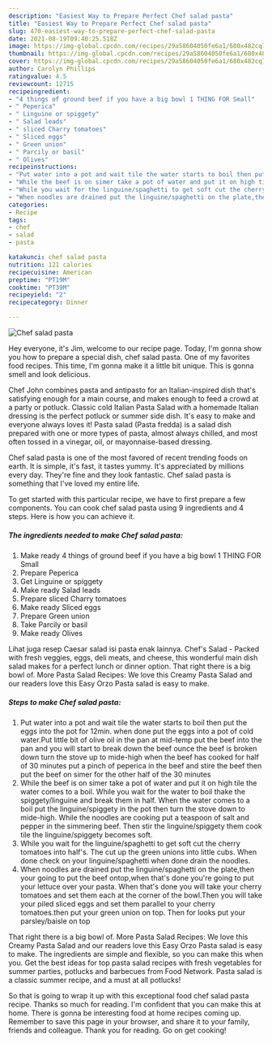 ```yaml
---
description: "Easiest Way to Prepare Perfect Chef salad pasta"
title: "Easiest Way to Prepare Perfect Chef salad pasta"
slug: 470-easiest-way-to-prepare-perfect-chef-salad-pasta
date: 2021-08-19T09:40:25.518Z
image: https://img-global.cpcdn.com/recipes/29a58604050fe6a1/680x482cq70/chef-salad-pasta-recipe-main-photo.jpg
thumbnail: https://img-global.cpcdn.com/recipes/29a58604050fe6a1/680x482cq70/chef-salad-pasta-recipe-main-photo.jpg
cover: https://img-global.cpcdn.com/recipes/29a58604050fe6a1/680x482cq70/chef-salad-pasta-recipe-main-photo.jpg
author: Carolyn Phillips
ratingvalue: 4.5
reviewcount: 12715
recipeingredient:
- "4 things of ground beef if you have a big bowl 1 THING FOR Small"
- " Peperica"
- " Linguine or spiggety"
- " Salad leads"
- " sliced Charry tomatoes"
- " Sliced eggs"
- " Green union"
- " Parcily or basil"
- " Olives"
recipeinstructions:
- "Put water into a pot and wait tile the water starts to boil then put the eggs into the pot for 12min. when done put the eggs into a pot of cold water.Put little bit of olive oil in the pan at mid-temp put the beef into the pan and you will start to break down the beef ounce the beef is broken down turn the stove up to mide-high when the beef has cooked for half of 30 minutes put a pinch of peperica in the beef and stire the beef then put the beef on simer for the other half of the 30 minutes"
- "While the beef is on simer take a pot of water and put it on high tile the water comes to a boil. While you wait for the water to boil thake the spiggety/linguine and break them in half. When the water comes to a boil put the linguine/spiggety in the pot then turn the stove down to mide-high. While the noodles are cooking put a teaspoon of salt and pepper in the simmering beef. Then stir the linguine/spiggety them cook tile the linguine/spiggety becomes soft."
- "While you wait for the linguine/spaghetti to get soft cut the cherry tomatoes into half&#39;s. The cut up the green unions into little cubs. When done check on your linguine/spaghetti when done drain the noodles."
- "When noodles are drained put the linguine/spaghetti on the plate,then your going to put the beef ontop,when that&#39;s done you&#39;re going to put your lettuce over your pasta. When that&#39;s done you will take your cherry tomatoes and set them each at the corner of the bowl.Then you will take your piled sliced eggs and set them parallel to your cherry tomatoes.then put your green union on top. Then for looks put your parsley/baisle on top"
categories:
- Recipe
tags:
- chef
- salad
- pasta

katakunci: chef salad pasta 
nutrition: 121 calories
recipecuisine: American
preptime: "PT19M"
cooktime: "PT39M"
recipeyield: "2"
recipecategory: Dinner

---
```



![Chef salad pasta](https://img-global.cpcdn.com/recipes/29a58604050fe6a1/680x482cq70/chef-salad-pasta-recipe-main-photo.jpg)

Hey everyone, it's Jim, welcome to our recipe page. Today, I'm gonna show you how to prepare a special dish, chef salad pasta. One of my favorites food recipes. This time, I'm gonna make it a little bit unique. This is gonna smell and look delicious.

Chef John combines pasta and antipasto for an Italian-inspired dish that&#39;s satisfying enough for a main course, and makes enough to feed a crowd at a party or potluck. Classic cold Italian Pasta Salad with a homemade Italian dressing is the perfect potluck or summer side dish. It&#39;s easy to make and everyone always loves it! Pasta salad (Pasta fredda) is a salad dish prepared with one or more types of pasta, almost always chilled, and most often tossed in a vinegar, oil, or mayonnaise-based dressing.

Chef salad pasta is one of the most favored of recent trending foods on earth. It is simple, it's fast, it tastes yummy. It's appreciated by millions every day. They're fine and they look fantastic. Chef salad pasta is something that I've loved my entire life.


To get started with this particular recipe, we have to first prepare a few components. You can cook chef salad pasta using 9 ingredients and 4 steps. Here is how you can achieve it.

<!--inarticleads1-->

##### The ingredients needed to make Chef salad pasta:

1. Make ready 4 things of ground beef if you have a big bowl 1 THING FOR Small
1. Prepare  Peperica
1. Get  Linguine or spiggety
1. Make ready  Salad leads
1. Prepare  sliced Charry tomatoes
1. Make ready  Sliced eggs
1. Prepare  Green union
1. Take  Parcily or basil
1. Make ready  Olives


Lihat juga resep Caesar salad isi pasta enak lainnya. Chef&#39;s Salad - Packed with fresh veggies, eggs, deli meats, and cheese, this wonderful main dish salad makes for a perfect lunch or dinner option. That right there is a big bowl of. More Pasta Salad Recipes: We love this Creamy Pasta Salad and our readers love this Easy Orzo Pasta salad is easy to make. 

<!--inarticleads2-->

##### Steps to make Chef salad pasta:

1. Put water into a pot and wait tile the water starts to boil then put the eggs into the pot for 12min. when done put the eggs into a pot of cold water.Put little bit of olive oil in the pan at mid-temp put the beef into the pan and you will start to break down the beef ounce the beef is broken down turn the stove up to mide-high when the beef has cooked for half of 30 minutes put a pinch of peperica in the beef and stire the beef then put the beef on simer for the other half of the 30 minutes
1. While the beef is on simer take a pot of water and put it on high tile the water comes to a boil. While you wait for the water to boil thake the spiggety/linguine and break them in half. When the water comes to a boil put the linguine/spiggety in the pot then turn the stove down to mide-high. While the noodles are cooking put a teaspoon of salt and pepper in the simmering beef. Then stir the linguine/spiggety them cook tile the linguine/spiggety becomes soft.
1. While you wait for the linguine/spaghetti to get soft cut the cherry tomatoes into half&#39;s. The cut up the green unions into little cubs. When done check on your linguine/spaghetti when done drain the noodles.
1. When noodles are drained put the linguine/spaghetti on the plate,then your going to put the beef ontop,when that&#39;s done you&#39;re going to put your lettuce over your pasta. When that&#39;s done you will take your cherry tomatoes and set them each at the corner of the bowl.Then you will take your piled sliced eggs and set them parallel to your cherry tomatoes.then put your green union on top. Then for looks put your parsley/baisle on top


That right there is a big bowl of. More Pasta Salad Recipes: We love this Creamy Pasta Salad and our readers love this Easy Orzo Pasta salad is easy to make. The ingredients are simple and flexible, so you can make this when you. Get the best ideas for top pasta salad recipes with fresh vegetables for summer parties, potlucks and barbecues from Food Network. Pasta salad is a classic summer recipe, and a must at all potlucks! 

So that is going to wrap it up with this exceptional food chef salad pasta recipe. Thanks so much for reading. I'm confident that you can make this at home. There is gonna be interesting food at home recipes coming up. Remember to save this page in your browser, and share it to your family, friends and colleague. Thank you for reading. Go on get cooking!
